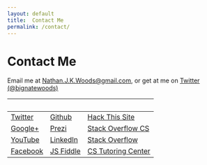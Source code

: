 ```yaml
---
layout: default
title:  Contact Me
permalink: /contact/
---
```

# Contact Me

Email me at <Nathan.J.K.Woods@gmail.com>, or get at me on [Twitter (@bignatewoods)][twitter]

&nbsp;     | &nbsp;      | &nbsp;
---------- | ----------- | --------------------
[Twitter]  | [Github]    | [Hack This Site]
[Google+]  | [Prezi]     | [Stack Overflow CS]
[YouTube]  | [LinkedIn]  | [Stack Overflow]
[Facebook] | [JS Fiddle] | [CS Tutoring Center]

[cs tutoring center]: http://www.cstutoringcenter.com/profile.php?id=2399
[facebook]:           https://www.facebook.com/NathanJKWoods
[github]:             https://github.com/bign8/
[google+]:            https://plus.google.com/113404491327587080494
[js fiddle]:          http://jsfiddle.net/user/bign8/
[linkedin]:           http://www.linkedin.com/in/nathanjkwoods/
[prezi]:              prezi.com/user/bign8
[stack overflow cs]:  http://cs.stackexchange.com/users/13044/bign8
[stack overflow]:     http://stackoverflow.com/users/3220865/bign8
[twitter]:            https://twitter.com/bignatewoods
[youtube]:            http://www.youtube.com/user/NathanW2009
[Hack This Site]:     https://www.hackthissite.org/user/view/bignatew/